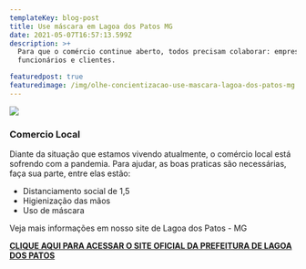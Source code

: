 ```yaml
---
templateKey: blog-post
title: Use máscara em Lagoa dos Patos MG
date: 2021-05-07T16:57:13.599Z
description: >+
  Para que o comércio continue aberto, todos precisam colaborar: empresários,
  funcionários e clientes.

featuredpost: true
featuredimage: /img/olhe-concientizacao-use-mascara-lagoa-dos-patos-mg.jpg
---
```

![](/img/olhe-concientizacao-use-mascara-lagoa-dos-patos-mg.jpg)

### **Comercio Local**

Diante da situação que estamos vivendo atualmente, o comércio local está sofrendo com a pandemia. Para ajudar, as boas praticas são necessárias, faça sua parte, entre elas estão:

* Distanciamento social de 1,5
* Higienização das mãos
* Uso de máscara

Veja mais informações em nosso site de Lagoa dos Patos - MG



**[CLIQUE AQUI PARA ACESSAR O SITE OFICIAL DA PREFEITURA DE LAGOA DOS PATOS ](http://lagoadospatos.mg.gov.br/)**